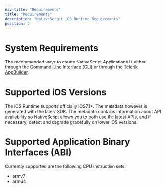 ```yaml
---
nav-title: "Requirements"
title: "Requirements"
description: "NativeScript iOS Runtime Requirements"
position: 2
---
```


# System Requirements
The recommended ways to create NativeScript Applications is either through the [Command-Line Interface (CLI)](https://github.com/NativeScript/nativescript-cli) or through the [Telerik AppBuilder](http://www.telerik.com/appbuilder).

# Supported iOS Versions
The iOS Runtime supports officially iOS7.1+. The metadata however is generated with the latest SDK. The metadata contains information about API availability so NativeScript allows you to both use the latest APIs, and if necessary, detect and degrade gracefully on lower iOS versions.

# Supported Application Binary Interfaces (ABI)
Currently supported are the following CPU instruction sets:
 - armv7
 - arm64

